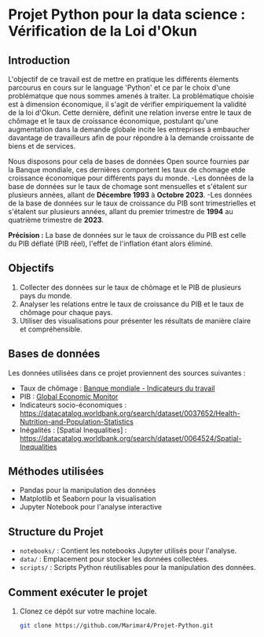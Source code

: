 # Projet Python pour la data science : Vérification de la Loi d'Okun 
 

## Introduction

L'objectif de ce travail est de mettre en pratique les différents élements parcourus en cours sur le language 'Python' et ce par le choix d'une problématque que nous sommes amenés à traiter. La problématique choisie est à dimension économique, il s'agit de vérifier empiriquement la validité de la loi d'Okun. Cette dernière, définit une relation inverse entre le taux de chômage et le taux de croissance économique, postulant qu'une augmentation dans la demande globale incite les entreprises à embaucher davantage de travailleurs afin de pour répondre à la demande croissante de biens et de services.

Nous disposons pour cela de bases de données Open source fournies par la Banque mondiale, ces dernières comportent les taux de chomage etde croissance économique pour différents pays du monde.
   -Les données de la base de données sur le taux de chomage sont mensuelles et s'étalent sur plusieurs années, allant de **Décembre 1993** à **Octobre 2023**.
   -Les données de la base de données sur le taux de croissance du PIB sont trimestrielles et s'étalent sur plusieurs années, allant du premier trimestre de **1994** au quatrième trimestre de **2023**.

**Précision :** La base de données sur le taux de croissance du PIB est celle du PIB déflaté (PIB réel), l'effet de l'inflation étant alors éliminé.


## Objectifs

1. Collecter des données sur le taux de chômage et le PIB de plusieurs pays du monde.
2. Analyser les relations entre le taux de croissance du PIB et le taux de chômage pour chaque pays.
3. Utiliser des visualisations pour présenter les résultats de manière claire et compréhensible.

## Bases de données

Les données utilisées dans ce projet proviennent des sources suivantes :
- Taux de chômage : [Banque mondiale - Indicateurs du travail](lien_vers_la_source)
- PIB : [Global Economic Monitor](https://datacatalog.worldbank.org/search/dataset/0037798/Global-Economic-Monitor)
- Indicateurs socio-économiques : https://datacatalog.worldbank.org/search/dataset/0037652/Health-Nutrition-and-Population-Statistics
- Inégalités : [Spatial Inequalities] : https://datacatalog.worldbank.org/search/dataset/0064524/Spatial-Inequalities

## Méthodes utilisées

- Pandas pour la manipulation des données
- Matplotlib et Seaborn pour la visualisation
- Jupyter Notebook pour l'analyse interactive

## Structure du Projet

- `notebooks/` : Contient les notebooks Jupyter utilisés pour l'analyse.
- `data/` : Emplacement pour stocker les données collectées.
- `scripts/` : Scripts Python réutilisables pour la manipulation des données.

## Comment exécuter le projet

1. Clonez ce dépôt sur votre machine locale.

   ```bash
   git clone https://github.com/Marimar4/Projet-Python.git

